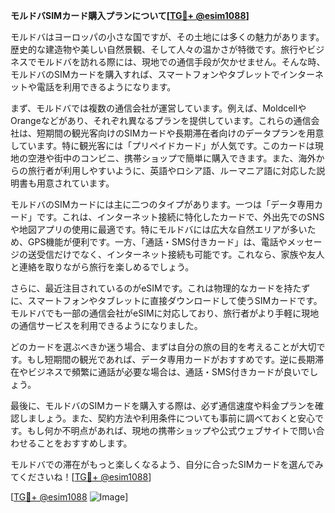 **モルドバSIMカード購入プランについて[[TG💪+ @esim1088](https://t.me/s/esim1088)]**

モルドバはヨーロッパの小さな国ですが、その土地には多くの魅力があります。歴史的な建造物や美しい自然景観、そして人々の温かさが特徴です。旅行やビジネスでモルドバを訪れる際には、現地での通信手段が欠かせません。そんな時、モルドバのSIMカードを購入すれば、スマートフォンやタブレットでインターネットや電話を利用できるようになります。

まず、モルドバでは複数の通信会社が運営しています。例えば、MoldcellやOrangeなどがあり、それぞれ異なるプランを提供しています。これらの通信会社は、短期間の観光客向けのSIMカードや長期滞在者向けのデータプランを用意しています。特に観光客には「プリペイドカード」が人気です。このカードは現地の空港や街中のコンビニ、携帯ショップで簡単に購入できます。また、海外からの旅行者が利用しやすいように、英語やロシア語、ルーマニア語に対応した説明書も用意されています。

モルドバのSIMカードには主に二つのタイプがあります。一つは「データ専用カード」です。これは、インターネット接続に特化したカードで、外出先でのSNSや地図アプリの使用に最適です。特にモルドバには広大な自然エリアが多いため、GPS機能が便利です。一方、「通話・SMS付きカード」は、電話やメッセージの送受信だけでなく、インターネット接続も可能です。これなら、家族や友人と連絡を取りながら旅行を楽しめるでしょう。

さらに、最近注目されているのがeSIMです。これは物理的なカードを持たずに、スマートフォンやタブレットに直接ダウンロードして使うSIMカードです。モルドバでも一部の通信会社がeSIMに対応しており、旅行者がより手軽に現地の通信サービスを利用できるようになりました。

どのカードを選ぶべきか迷う場合、まずは自分の旅の目的を考えることが大切です。もし短期間の観光であれば、データ専用カードがおすすめです。逆に長期滞在やビジネスで頻繁に通話が必要な場合は、通話・SMS付きカードが良いでしょう。

最後に、モルドバのSIMカードを購入する際は、必ず通信速度や料金プランを確認しましょう。また、契約方法や利用条件についても事前に調べておくと安心です。もし何か不明点があれば、現地の携帯ショップや公式ウェブサイトで問い合わせることをおすすめします。

モルドバでの滞在がもっと楽しくなるよう、自分に合ったSIMカードを選んでみてくださいね！[[TG💪+ @esim1088](https://t.me/s/esim1088)]

[[TG💪+ @esim1088](https://t.me/s/esim1088) ![Image](https://i.postimg.cc/Y0z9fWf4/image.png)]